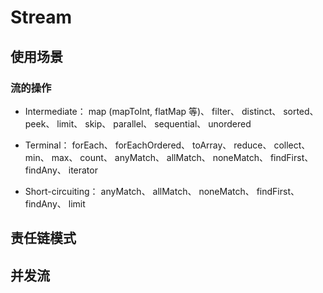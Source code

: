 

# Stream


## 使用场景

### 流的操作

+ Intermediate：
map (mapToInt, flatMap 等)、 filter、 distinct、 sorted、 peek、 limit、 skip、 parallel、 sequential、 unordered

+ Terminal：
forEach、 forEachOrdered、 toArray、 reduce、 collect、 min、 max、 count、 anyMatch、 allMatch、 noneMatch、 findFirst、 findAny、 iterator

+ Short-circuiting：
anyMatch、 allMatch、 noneMatch、 findFirst、 findAny、 limit

## 责任链模式


## 并发流




